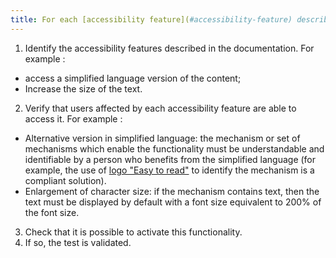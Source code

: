 ```yaml
---
title: For each [accessibility feature](#accessibility-feature) described in the [documentation](#documentation), the [mechanism that allows it to be activated](#mechanism-that-allows-to-activate-an-accessibility-feature) meets the accessibility needs of the users concerned. Is this rule respected (except in special cases)?
---
```


1. Identify the accessibility features described in the documentation. For example :
- access a simplified language version of the content;
- Increase the size of the text.
2. Verify that users affected by each accessibility feature are able to access it. For example :
- Alternative version in simplified language: the mechanism or set of mechanisms which enable the functionality must be understandable and identifiable by a person who benefits from the simplified language (for example, the use of <a href="https: //www.inclusion-europe.eu/easy-to-read/" hreflang="en">logo "Easy to read"</a> to identify the mechanism is a compliant solution).
- Enlargement of character size: if the mechanism contains text, then the text must be displayed by default with a font size equivalent to 200% of the font size.
3. Check that it is possible to activate this functionality.
4. If so, the test is validated.